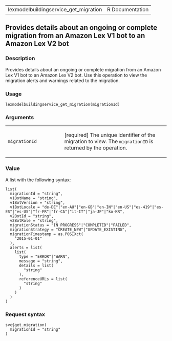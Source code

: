 <table style="width: 100%;">
<tbody>
<tr class="odd">
<td>lexmodelbuildingservice_get_migration</td>
<td style="text-align: right;">R Documentation</td>
</tr>
</tbody>
</table>

## Provides details about an ongoing or complete migration from an Amazon Lex V1 bot to an Amazon Lex V2 bot

### Description

Provides details about an ongoing or complete migration from an Amazon
Lex V1 bot to an Amazon Lex V2 bot. Use this operation to view the
migration alerts and warnings related to the migration.

### Usage

    lexmodelbuildingservice_get_migration(migrationId)

### Arguments

<table>
<colgroup>
<col style="width: 35%" />
<col style="width: 65%" />
</colgroup>
<tbody>
<tr class="odd">
<td><code
id="lexmodelbuildingservice_get_migration_:_migrationId">migrationId</code></td>
<td><p>[required] The unique identifier of the migration to view. The
<code>migrationID</code> is returned by the operation.</p></td>
</tr>
</tbody>
</table>

### Value

A list with the following syntax:

    list(
      migrationId = "string",
      v1BotName = "string",
      v1BotVersion = "string",
      v1BotLocale = "de-DE"|"en-AU"|"en-GB"|"en-IN"|"en-US"|"es-419"|"es-ES"|"es-US"|"fr-FR"|"fr-CA"|"it-IT"|"ja-JP"|"ko-KR",
      v2BotId = "string",
      v2BotRole = "string",
      migrationStatus = "IN_PROGRESS"|"COMPLETED"|"FAILED",
      migrationStrategy = "CREATE_NEW"|"UPDATE_EXISTING",
      migrationTimestamp = as.POSIXct(
        "2015-01-01"
      ),
      alerts = list(
        list(
          type = "ERROR"|"WARN",
          message = "string",
          details = list(
            "string"
          ),
          referenceURLs = list(
            "string"
          )
        )
      )
    )

### Request syntax

    svc$get_migration(
      migrationId = "string"
    )
